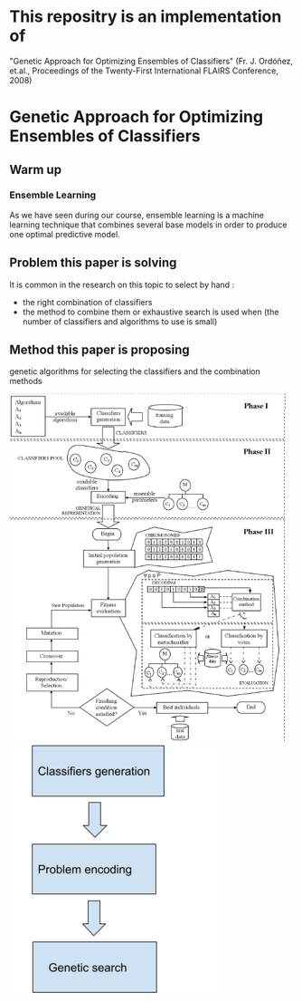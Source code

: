 # This repositry is an implementation of 
"Genetic Approach for Optimizing Ensembles of Classifiers" (Fr. J. Ordóñez, et.al., Proceedings of the Twenty-First International FLAIRS Conference, 2008)


# Genetic Approach for Optimizing Ensembles of Classifiers

## Warm up 
### Ensemble Learning 
As we have seen during our course, ensemble learning is a machine learning technique that combines several base models in order to produce one optimal predictive model.

## Problem  this paper is solving 
It is common in the research on this topic to select by hand :
* the right combination of classifiers 
* the method to combine them 
or exhaustive search is used when (the number of classifiers and algorithms to use is small)

## Method this paper is proposing
genetic algorithms for selecting the classifiers and the combination methods

![img](https://github.com/Sarah-HA-2021/MLDM_HomeWork/blob/main/Project/images/detialed_paper_method.PNG) ![img](https://github.com/Sarah-HA-2021/MLDM_HomeWork/blob/main/Project/images/general_paper_method.PNG) 
